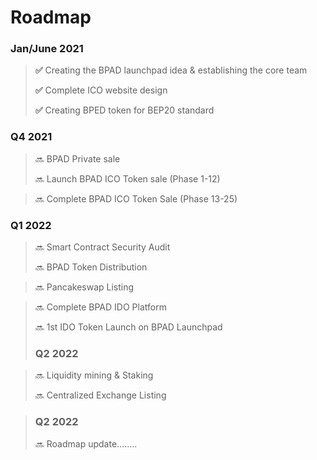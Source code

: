 # Roadmap



### **Jan/June 2021**

> **✅** Creating the BPAD launchpad idea & establishing the core team
>
> **✅** Complete ICO website design
>
> **✅** Creating BPED token for BEP20 standard

### Q4 2021

> 🔜  BPAD Private sale
>
> 🔜 Launch BPAD ICO Token sale \(Phase 1-12\)

> 🔜 Complete BPAD ICO Token Sale \(Phase 13-25\)

### Q1 2022

> 🔜 Smart Contract Security Audit
>
> 🔜 BPAD Token Distribution

> 🔜 Pancakeswap Listing

> 🔜 Complete BPAD IDO Platform
>
> 🔜 1st IDO Token Launch on BPAD Launchpad
>
> ### Q2 2022

> 🔜 Liquidity mining & Staking
>
> 🔜 Centralized Exchange Listing

> ### Q2 2022
>
> 🔜 Roadmap update........


